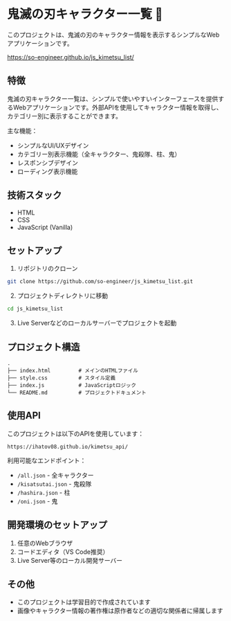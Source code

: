 # 鬼滅の刃キャラクター一覧 👺

このプロジェクトは、鬼滅の刃のキャラクター情報を表示するシンプルなWebアプリケーションです。

https://so-engineer.github.io/js_kimetsu_list/

## 特徴

鬼滅の刃キャラクター一覧は、シンプルで使いやすいインターフェースを提供するWebアプリケーションです。外部APIを使用してキャラクター情報を取得し、カテゴリー別に表示することができます。

主な機能：
- シンプルなUI/UXデザイン
- カテゴリー別表示機能（全キャラクター、鬼殺隊、柱、鬼）
- レスポンシブデザイン
- ローディング表示機能

## 技術スタック

- HTML
- CSS
- JavaScript (Vanilla)

## セットアップ

1. リポジトリのクローン
```bash
git clone https://github.com/so-engineer/js_kimetsu_list.git
```

2. プロジェクトディレクトリに移動
```bash
cd js_kimetsu_list
```

3. Live Serverなどのローカルサーバーでプロジェクトを起動

## プロジェクト構造

```
.
├── index.html         # メインのHTMLファイル
├── style.css          # スタイル定義
├── index.js           # JavaScriptロジック
└── README.md          # プロジェクトドキュメント
```

## 使用API

このプロジェクトは以下のAPIを使用しています：
```
https://ihatov08.github.io/kimetsu_api/
```

利用可能なエンドポイント：
- `/all.json` - 全キャラクター
- `/kisatsutai.json` - 鬼殺隊
- `/hashira.json` - 柱
- `/oni.json` - 鬼

## 開発環境のセットアップ

1. 任意のWebブラウザ
2. コードエディタ（VS Code推奨）
3. Live Server等のローカル開発サーバー

## その他
- このプロジェクトは学習目的で作成されています
- 画像やキャラクター情報の著作権は原作者などの適切な関係者に帰属します